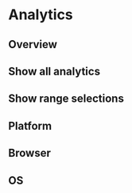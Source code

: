 # Analytics

## Overview

## Show all analytics

## Show range selections

## Platform

## Browser

## OS
